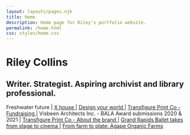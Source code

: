```yaml
---
layout: layouts/pages.njk
title: Home
description: Home page for Riley's portfolio website.
permalink: /home.html
css: styles/home.css
---
```


<link rel="stylesheet" href="styles/home.css">

<body>
    <h1>Riley Collins</h1>
    <h2>Writer. Strategist. Aspiring archivist and library professional.</h2>
    <p class="work"
        <a href="https://greatlakesbydesign.com/2021/09/27/freshwater-future/">Freshwater future |</a> 
        <a href="https://greatlakesbydesign.com/2021/09/02/x-house/">X house |</a>
        <a href="https://greatlakesbydesign.com/2021/08/18/design-your-world/">Design your world |</a>
        <a href="https://transfigureprintco.com/fundraising">Transfigure Print Co - Fundraising |</a>
        Visbeen Architects Inc. - BALA Award submissions 2020 & 2021 |
        <a href="https://transfigureprintco.com/about">Transfigure Print Co - About the brand |</a>
        <a href="https://solacemaggr.com/2021/04/27/grand-rapids-ballet-takes-from-stage-to-cinema/">Grand Rapids Ballet takes from stage to cinema |</a>
        <a href="https://solacemaggr.com/2021/03/26/from-farm-to-plate-agape-organic-farms/">From farm to plate: Agape Organic Farms</a>
    </p>
</body>
